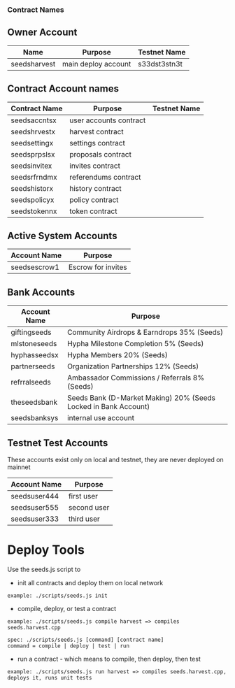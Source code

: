 ### Contract Names

## Owner Account

| Name | Purpose | Testnet Name
| ----- | ----- | ----- | 
| seedsharvest | main deploy account | s33dst3stn3t

## Contract Account names
| Contract Name | Purpose | Testnet Name
| ----- | ----- | ----- | 
| seedsaccntsx | user accounts contract | 
| seedshrvestx | harvest contract |
| seedsettingx | settings contract |
| seedsprpslsx | proposals contract |
| seedsinvitex | invites contract |
| seedsrfrndmx | referendums contract |
| seedshistorx | history contract |
| seedspolicyx | policy contract |
| seedstokennx | token contract |

## Active System Accounts
| Account Name | Purpose | 
| ------ | ------ | 
| seedsescrow1 | Escrow for invites | 

## Bank Accounts
| Account Name | Purpose |
| ------ | ------ | 
| giftingseeds | Community Airdrops & Earndrops 35% (Seeds) |
| mlstoneseeds | Hypha Milestone Completion 5% (Seeds) | 
| hyphasseedsx | Hypha Members 20% (Seeds) | 
| partnerseeds | Organization Partnerships 12% (Seeds) | 
| refrralseeds | Ambassador Commissions / Referrals 8% (Seeds) | 
| theseedsbank | Seeds Bank (D-Market Making) 20% (Seeds Locked in Bank Account) | 
| seedsbanksys | internal use account | 


## Testnet Test Accounts

These accounts exist only on local and testnet, they are never deployed on mainnet

| Account Name | Purpose |
| ----- | ----- |
| seedsuser444 | first user |
| seedsuser555 | second user |
| seedsuser333 | third user |


# Deploy Tools

Use the seeds.js script to 

 * init all contracts and deploy them on local network

```
example: ./scripts/seeds.js init
```

 * compile, deploy, or test a contract

```
example: ./scripts/seeds.js compile harvest => compiles seeds.harvest.cpp
```

```
spec: ./scripts/seeds.js [command] [contract name]
command = compile | deploy | test | run
```


 *  run a contract - which means to compile, then deploy, then test 

```
example: ./scripts/seeds.js run harvest => compiles seeds.harvest.cpp, deploys it, runs unit tests
```
